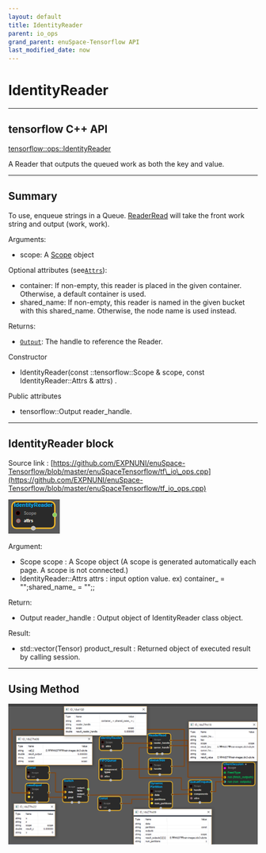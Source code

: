 ```yaml
--- 
layout: default 
title: IdentityReader 
parent: io_ops 
grand_parent: enuSpace-Tensorflow API 
last_modified_date: now 
--- 
```


# IdentityReader

---

## tensorflow C++ API

[tensorflow::ops::IdentityReader](https://www.tensorflow.org/api_docs/cc/class/tensorflow/ops/identity-reader)

A Reader that outputs the queued work as both the key and value.

---

## Summary

To use, enqueue strings in a Queue. [ReaderRead](https://www.tensorflow.org/api_docs/cc/class/tensorflow/ops/reader-read.html#classtensorflow_1_1ops_1_1_reader_read) will take the front work string and output \(work, work\).

Arguments:

* scope: A [Scope](https://www.tensorflow.org/api_docs/cc/class/tensorflow/scope.html#classtensorflow_1_1_scope) object

Optional attributes \(see[`Attrs`](https://www.tensorflow.org/api_docs/cc/struct/tensorflow/ops/fixed-length-record-reader/attrs.html#structtensorflow_1_1ops_1_1_fixed_length_record_reader_1_1_attrs)\):

* container: If non-empty, this reader is placed in the given container. Otherwise, a default container is used.
* shared\_name: If non-empty, this reader is named in the given bucket with this shared\_name. Otherwise, the node name is used instead.

Returns:

* [`Output`](https://www.tensorflow.org/api_docs/cc/class/tensorflow/output.html#classtensorflow_1_1_output): The handle to reference the Reader.

Constructor

* IdentityReader\(const ::tensorflow::Scope & scope, const IdentityReader::Attrs & attrs\) .

Public attributes

* tensorflow::Output reader\_handle.

---

## IdentityReader block

Source link : [https://github.com/EXPNUNI/enuSpace-Tensorflow/blob/master/enuSpaceTensorflow/tf\_io\_ops.cpp](https://github.com/EXPNUNI/enuSpace-Tensorflow/blob/master/enuSpaceTensorflow/tf_io_ops.cpp)

![](../assets/io_IdentityReader_Symbol.png)

Argument:

* Scope scope : A Scope object \(A scope is generated automatically each page. A scope is not connected.\)
* IdentityReader::Attrs attrs : input option value. ex\) container\_ = "";shared\_name\_ = "";;

Return:

* Output reader\_handle : Output object of IdentityReader class object.

Result:

* std::vector\(Tensor\) product\_result : Returned object of executed result by calling session.

---

## Using Method

![](../assets/io_IdentityReader_Method.png)

